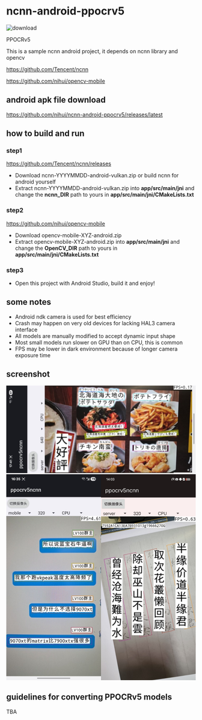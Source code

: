 # ncnn-android-ppocrv5

![download](https://img.shields.io/github/downloads/nihui/ncnn-android-ppocrv5/total.svg)

PPOCRv5

This is a sample ncnn android project, it depends on ncnn library and opencv

https://github.com/Tencent/ncnn

https://github.com/nihui/opencv-mobile

## android apk file download
https://github.com/nihui/ncnn-android-ppocrv5/releases/latest

## how to build and run
### step1
https://github.com/Tencent/ncnn/releases

* Download ncnn-YYYYMMDD-android-vulkan.zip or build ncnn for android yourself
* Extract ncnn-YYYYMMDD-android-vulkan.zip into **app/src/main/jni** and change the **ncnn_DIR** path to yours in **app/src/main/jni/CMakeLists.txt**

### step2
https://github.com/nihui/opencv-mobile

* Download opencv-mobile-XYZ-android.zip
* Extract opencv-mobile-XYZ-android.zip into **app/src/main/jni** and change the **OpenCV_DIR** path to yours in **app/src/main/jni/CMakeLists.txt**

### step3
* Open this project with Android Studio, build it and enjoy!

## some notes
* Android ndk camera is used for best efficiency
* Crash may happen on very old devices for lacking HAL3 camera interface
* All models are manually modified to accept dynamic input shape
* Most small models run slower on GPU than on CPU, this is common
* FPS may be lower in dark environment because of longer camera exposure time

## screenshot
![](screenshot0.jpg)
![](screenshot1.jpg)

## guidelines for converting PPOCRv5 models

TBA
